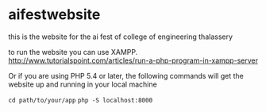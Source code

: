 # aifestwebsite
this is the website for the ai fest of college of engineering thalassery

to run the website you can use XAMPP.
http://www.tutorialspoint.com/articles/run-a-php-program-in-xampp-server

Or if you are using PHP 5.4 or later, the following commands will get the website up and running in your local machine

`cd path/to/your/app`
`php -S localhost:8000`


